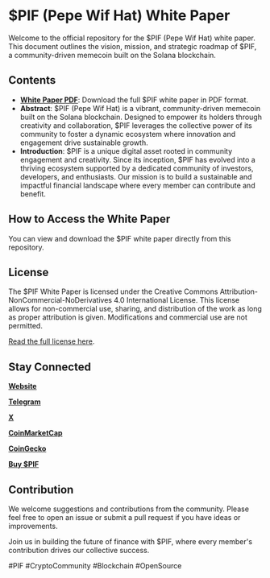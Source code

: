 # $PIF (Pepe Wif Hat) White Paper

Welcome to the official repository for the $PIF (Pepe Wif Hat) white paper. This document outlines the vision, mission, and strategic roadmap of $PIF, a community-driven memecoin built on the Solana blockchain. 

## Contents

- **[White Paper PDF](./PIF_whitepaper.pdf)**: Download the full $PIF white paper in PDF format.
- **Abstract**: $PIF (Pepe Wif Hat) is a vibrant, community-driven memecoin built on the Solana blockchain. Designed to empower its holders through creativity and collaboration, $PIF leverages the collective power of its community to foster a dynamic ecosystem where innovation and engagement drive sustainable growth.
- **Introduction**: $PIF is a unique digital asset rooted in community engagement and creativity. Since its inception, $PIF has evolved into a thriving ecosystem supported by a dedicated community of investors, developers, and enthusiasts. Our mission is to build a sustainable and impactful financial landscape where every member can contribute and benefit.

## How to Access the White Paper

You can view and download the $PIF white paper directly from this repository.

## License

The $PIF White Paper is licensed under the Creative Commons Attribution-NonCommercial-NoDerivatives 4.0 International License. This license allows for non-commercial use, sharing, and distribution of the work as long as proper attribution is given. Modifications and commercial use are not permitted.

[Read the full license here](./LICENSE).

## Stay Connected

**[Website](https://www.pepewif.com/)**

**[Telegram](https://t.me/pifentry)**

**[X](https://x.com/pepewifcoinsol)**

**[CoinMarketCap](https://coinmarketcap.com/currencies/pepewifhat/)**

**[CoinGecko](https://www.coingecko.com/en/coins/pepewifhat)**

**[Buy $PIF](https://jup.ag/swap/SOL-PIF)**

## Contribution

We welcome suggestions and contributions from the community. Please feel free to open an issue or submit a pull request if you have ideas or improvements.

Join us in building the future of finance with $PIF, where every member's contribution drives our collective success.

#PIF #CryptoCommunity #Blockchain #OpenSource
